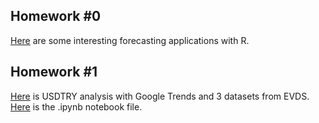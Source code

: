 ## Homework #0

[Here](files/hw0.html) are some interesting forecasting applications with R.  

## Homework #1

[Here](files/hw1.html) is USDTRY analysis with Google Trends and 3 datasets from EVDS.
[Here](files/hw1.ipynb) is the .ipynb notebook file.  





